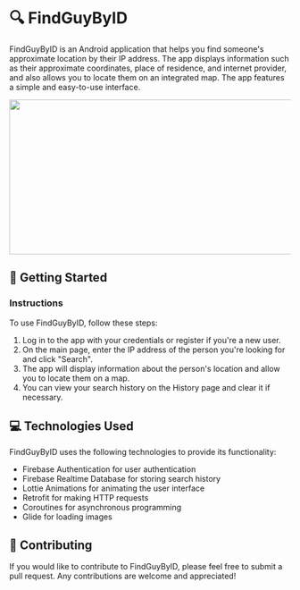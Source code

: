 # 🔍 FindGuyByID

FindGuyByID is an Android application that helps you find someone's approximate location by their IP address. The app displays information such as their approximate coordinates, place of residence, and internet provider, and also allows you to locate them on an integrated map. The app features a simple and easy-to-use interface.

<p align="center">
  <img width="541" height="277" src="https://user-images.githubusercontent.com/73029688/121824131-e1d8d780-ccba-11eb-8769-55129bb257da.png?token=exp=1623625187~hmac=cc9fc7cb23785997f66239c0e9c23f94">
</p>

## 🚀 Getting Started

### Instructions
To use FindGuyByID, follow these steps:
1. Log in to the app with your credentials or register if you're a new user.
2. On the main page, enter the IP address of the person you're looking for and click "Search".
3. The app will display information about the person's location and allow you to locate them on a map.
4. You can view your search history on the History page and clear it if necessary.

## 💻 Technologies Used
FindGuyByID uses the following technologies to provide its functionality:
- Firebase Authentication for user authentication
- Firebase Realtime Database for storing search history
- Lottie Animations for animating the user interface
- Retrofit for making HTTP requests
- Coroutines for asynchronous programming
- Glide for loading images

## 🤝 Contributing
If you would like to contribute to FindGuyByID, please feel free to submit a pull request. Any contributions are welcome and appreciated!

